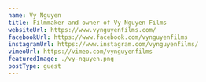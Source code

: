 ```yaml
---
name: Vy Nguyen
title: Filmmaker and owner of Vy Nguyen Films
websiteUrl: https://www.vynguyenfilms.com/
facebookUrl: https://www.facebook.com/vynguyenfilms
instagramUrl: https://www.instagram.com/vynguyenfilms/
vimeoUrl: https://vimeo.com/vynguyenfilms
featuredImage: ./vy-nguyen.png
postType: guest
---
```

